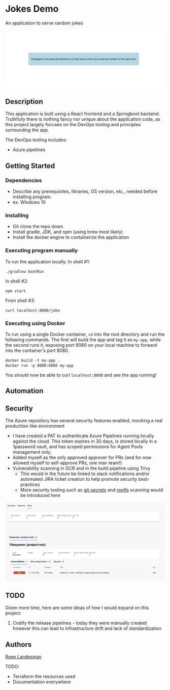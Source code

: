 # Jokes Demo

An application to serve random jokes

![live-code](img/screenshot.png)

## Description

This application is built using a React frontend and a Springboot backend. Truthfully there is nothing fancy nor unique
about the application code, as this project largely focuses on the DevOps tooling and principles surrounding the app.

The DevOps tooling includes:

- Azure pipelines

## Getting Started

### Dependencies

- Describe any prerequisites, libraries, OS version, etc., needed before installing program.
- ex. Windows 10

### Installing

- Git clone the repo down
- Install gradle, JDK, and npm (using brew most likely)
- Install the docker engine to containerize the application

### Executing program manually

To run the application locally:
In shell #1:

```shell
./gradlew bootRun
```

In shell #2:

```shell
npm start
```

From shell #3:

```shell
curl localhost:8080/joke
```

### Executing using Docker

To run using a single Docker container, `cd` into the root directory and run the following commands.
The first will build the app and tag it as `my-app`, while the second runs it,
exposing port 8080 on your local machine to forward into the container's port 8080.

```shell
docker build -t my-app .
docker run -p 8080:8080 my-app
```

You should now be able to curl `localhost:8080` and see the app running!

## Automation

## Security

The Azure repository has several security features enabled, mocking a real production-like environment

- I have created a PAT to authenticate Azure Pipelines running locally against the cloud. This token expires in 30 days, is stored locally in a 1password vault, and has scoped permissions for Agent Pools management only.
- Added myself as the only approved approver for PRs (and for now allowed myself to self-approve PRs, one man team!)
- Vulnerability scanning in GCR and in the build pipeline using Trivy
  - This would in the future be linked to slack notifications and/or automated JIRA ticket creation to help promote security best-practices
  - More security tooling such as [git-secrets](https://github.com/awslabs/git-secrets) and [rootfs](https://aquasecurity.github.io/trivy/v0.27.1/docs/vulnerability/scanning/rootfs/) scanning would be introduced here


![trivy-results](img/trivy.png)

## TODO

Given more time, here are some ideas of how I would expand on this project:

1. Codify the release pipelines - today they were manually created however this can lead to infrastructure drift and lack of standardization

## Authors

[Roee Landesman](https://github.com/roee-landesman)

TODO:

- Terraform the resources used
- Documentation everywhere
